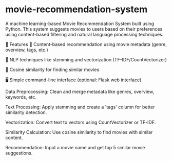 # movie-recommendation-system

A machine learning-based Movie Recommendation System built using Python. This system suggests movies to users based on their preferences using content-based filtering and natural language processing techniques.

🚀 Features
📌 Content-based recommendation using movie metadata (genre, overview, tags, etc.)

🧠 NLP techniques like stemming and vectorization (TF-IDF/CountVectorizer)

🎯 Cosine similarity for finding similar movies

🖥️ Simple command-line interface (optional: Flask web interface)

Data Preprocessing: Clean and merge metadata like genres, overview, keywords, etc.

Text Processing: Apply stemming and create a 'tags' column for better similarity detection.

Vectorization: Convert text to vectors using CountVectorizer or TF-IDF.

Similarity Calculation: Use cosine similarity to find movies with similar content.

Recommendation: Input a movie name and get top 5 similar movie suggestions.
